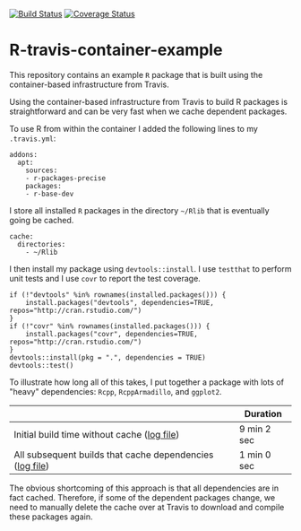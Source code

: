 [![Build Status](https://travis-ci.org/jtilly/R-travis-container-example.svg?branch=master)](https://travis-ci.org/jtilly/R-travis-container-example) 
[![Coverage Status](https://coveralls.io/repos/jtilly/R-travis-container-example/badge.svg?branch=master&service=github)](https://coveralls.io/github/jtilly/R-travis-container-example?branch=master)

# R-travis-container-example
This repository contains an example `R` package that is built using the container-based infrastructure from Travis.

Using the container-based infrastructure from Travis to build R packages is straightforward and can be very fast when we cache dependent packages. 

To use R from within the container I added the following lines to my `.travis.yml`:
```{yml}
addons:
  apt:
    sources:
    - r-packages-precise
    packages:
    - r-base-dev
```
I store all installed `R` packages in the directory `~/Rlib` that is eventually going be cached. 
```{yml}
cache:
  directories: 
    - ~/Rlib
```
I then install my package using `devtools::install`. I use `testthat` to perform unit tests and I use `covr` to report the test coverage. 
```{R}
if (!"devtools" %in% rownames(installed.packages())) { 
    install.packages("devtools", dependencies=TRUE, repos="http://cran.rstudio.com/") 
}
if (!"covr" %in% rownames(installed.packages())) { 
    install.packages("covr", dependencies=TRUE, repos="http://cran.rstudio.com/") 
}
devtools::install(pkg = ".", dependencies = TRUE)
devtools::test()
```

To illustrate how long all of this takes, I put together a package with lots of "heavy" dependencies: `Rcpp`, `RcppArmadillo`, and `ggplot2`.

|                           | Duration          |
|---------------------------|---------------|
| Initial build time without cache ([log file](https://s3.amazonaws.com/archive.travis-ci.org/jobs/73105072/log.txt)) | 9 min 2 sec      |
| All subsequent builds that cache dependencies ([log file](https://s3.amazonaws.com/archive.travis-ci.org/jobs/73106362/log.txt))   | 1 min  0 sec  |


The obvious shortcoming of this approach is that all dependencies are in fact cached. Therefore, if some of the dependent packages change, we need to manually delete the cache over at Travis to download and compile these packages again. 

